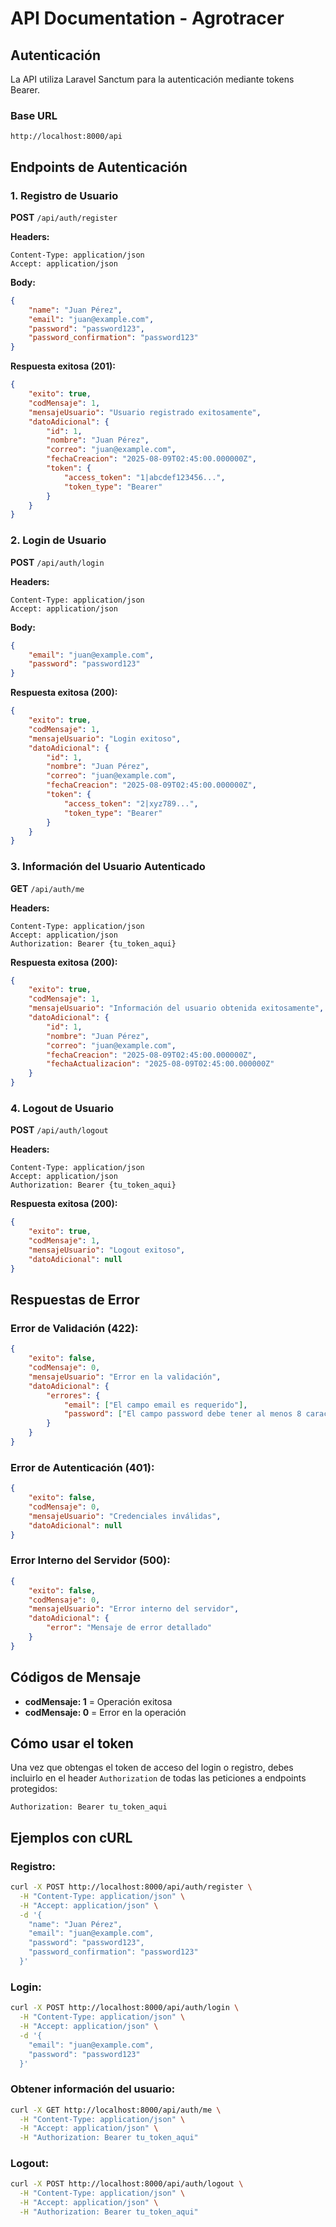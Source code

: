 # API Documentation - Agrotracer

## Autenticación

La API utiliza Laravel Sanctum para la autenticación mediante tokens Bearer.

### Base URL
```
http://localhost:8000/api
```

## Endpoints de Autenticación

### 1. Registro de Usuario
**POST** `/api/auth/register`

**Headers:**
```
Content-Type: application/json
Accept: application/json
```

**Body:**
```json
{
    "name": "Juan Pérez",
    "email": "juan@example.com",
    "password": "password123",
    "password_confirmation": "password123"
}
```

**Respuesta exitosa (201):**
```json
{
    "exito": true,
    "codMensaje": 1,
    "mensajeUsuario": "Usuario registrado exitosamente",
    "datoAdicional": {
        "id": 1,
        "nombre": "Juan Pérez",
        "correo": "juan@example.com",
        "fechaCreacion": "2025-08-09T02:45:00.000000Z",
        "token": {
            "access_token": "1|abcdef123456...",
            "token_type": "Bearer"
        }
    }
}
```

### 2. Login de Usuario
**POST** `/api/auth/login`

**Headers:**
```
Content-Type: application/json
Accept: application/json
```

**Body:**
```json
{
    "email": "juan@example.com",
    "password": "password123"
}
```

**Respuesta exitosa (200):**
```json
{
    "exito": true,
    "codMensaje": 1,
    "mensajeUsuario": "Login exitoso",
    "datoAdicional": {
        "id": 1,
        "nombre": "Juan Pérez",
        "correo": "juan@example.com",
        "fechaCreacion": "2025-08-09T02:45:00.000000Z",
        "token": {
            "access_token": "2|xyz789...",
            "token_type": "Bearer"
        }
    }
}
```

### 3. Información del Usuario Autenticado
**GET** `/api/auth/me`

**Headers:**
```
Content-Type: application/json
Accept: application/json
Authorization: Bearer {tu_token_aqui}
```

**Respuesta exitosa (200):**
```json
{
    "exito": true,
    "codMensaje": 1,
    "mensajeUsuario": "Información del usuario obtenida exitosamente",
    "datoAdicional": {
        "id": 1,
        "nombre": "Juan Pérez",
        "correo": "juan@example.com",
        "fechaCreacion": "2025-08-09T02:45:00.000000Z",
        "fechaActualizacion": "2025-08-09T02:45:00.000000Z"
    }
}
```

### 4. Logout de Usuario
**POST** `/api/auth/logout`

**Headers:**
```
Content-Type: application/json
Accept: application/json
Authorization: Bearer {tu_token_aqui}
```

**Respuesta exitosa (200):**
```json
{
    "exito": true,
    "codMensaje": 1,
    "mensajeUsuario": "Logout exitoso",
    "datoAdicional": null
}
```

## Respuestas de Error

### Error de Validación (422):
```json
{
    "exito": false,
    "codMensaje": 0,
    "mensajeUsuario": "Error en la validación",
    "datoAdicional": {
        "errores": {
            "email": ["El campo email es requerido"],
            "password": ["El campo password debe tener al menos 8 caracteres"]
        }
    }
}
```

### Error de Autenticación (401):
```json
{
    "exito": false,
    "codMensaje": 0,
    "mensajeUsuario": "Credenciales inválidas",
    "datoAdicional": null
}
```

### Error Interno del Servidor (500):
```json
{
    "exito": false,
    "codMensaje": 0,
    "mensajeUsuario": "Error interno del servidor",
    "datoAdicional": {
        "error": "Mensaje de error detallado"
    }
}
```

## Códigos de Mensaje

- **codMensaje: 1** = Operación exitosa
- **codMensaje: 0** = Error en la operación

## Cómo usar el token

Una vez que obtengas el token de acceso del login o registro, debes incluirlo en el header `Authorization` de todas las peticiones a endpoints protegidos:

```
Authorization: Bearer tu_token_aqui
```

## Ejemplos con cURL

### Registro:
```bash
curl -X POST http://localhost:8000/api/auth/register \
  -H "Content-Type: application/json" \
  -H "Accept: application/json" \
  -d '{
    "name": "Juan Pérez",
    "email": "juan@example.com",
    "password": "password123",
    "password_confirmation": "password123"
  }'
```

### Login:
```bash
curl -X POST http://localhost:8000/api/auth/login \
  -H "Content-Type: application/json" \
  -H "Accept: application/json" \
  -d '{
    "email": "juan@example.com",
    "password": "password123"
  }'
```

### Obtener información del usuario:
```bash
curl -X GET http://localhost:8000/api/auth/me \
  -H "Content-Type: application/json" \
  -H "Accept: application/json" \
  -H "Authorization: Bearer tu_token_aqui"
```

### Logout:
```bash
curl -X POST http://localhost:8000/api/auth/logout \
  -H "Content-Type: application/json" \
  -H "Accept: application/json" \
  -H "Authorization: Bearer tu_token_aqui"
```